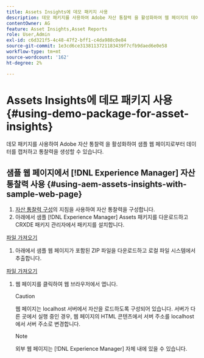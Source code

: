 ```yaml
---
title: Assets Insights에 데모 패키지 사용
description: 데모 패키지를 사용하여 Adobe 자산 통찰력 을 활성화하여 웹 페이지의 데이터를 캡처하고 통찰력을 생성합니다.
contentOwner: AG
feature: Asset Insights,Asset Reports
role: User,Admin
exl-id: c6d321f5-4c48-47f2-bff1-c4da988c0e84
source-git-commit: 1e3cd6ce3138113721183439f7cfb9daed6e0e58
workflow-type: tm+mt
source-wordcount: '162'
ht-degree: 2%

---
```


# Assets Insights에 데모 패키지 사용 {#using-demo-package-for-asset-insights}

데모 패키지를 사용하여 Adobe 자산 통찰력 을 활성화하여 샘플 웹 페이지로부터 데이터를 캡처하고 통찰력을 생성할 수 있습니다.

## 샘플 웹 페이지에서 [!DNL Experience Manager] 자산 통찰력 사용  {#using-aem-assets-insights-with-sample-web-page}

1. [자산 통찰력 구성](touch-ui-configuring-asset-insights.md)의 지침을 사용하여 자산 통찰력을 구성합니다.
1. 아래에서 샘플 [!DNL Experience Manager] Assets 패키지를 다운로드하고 CRXDE 패키지 관리자에서 패키지를 설치합니다.

[파일 가져오기](assets/insightsdemo.zip)

1. 아래에서 샘플 웹 페이지가 포함된 ZIP 파일을 다운로드하고 로컬 파일 시스템에서 추출합니다.

[파일 가져오기](assets/demosite.zip)

1. 웹 페이지를 클릭하여 웹 브라우저에서 엽니다.

   >[!CAUTION]
   >
   >웹 페이지는 localhost 서버에서 자산을 로드하도록 구성되어 있습니다. 서버가 다른 곳에서 실행 중인 경우, 웹 페이지의 HTML 콘텐츠에서 서버 주소를 localhost에서 서버 주소로 변경합니다.

   >[!NOTE]
   >
   >외부 웹 페이지는 [!DNL Experience Manager] 자체 내에 있을 수 있습니다.

